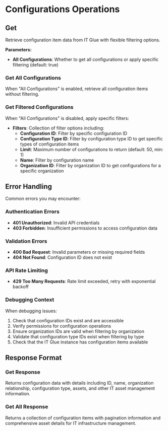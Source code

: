 # Configurations Operations

## Get

Retrieve configuration item data from IT Glue with flexible filtering options.

**Parameters:**
- **All Configurations**: Whether to get all configurations or apply specific filtering (default: true)

### Get All Configurations
When "All Configurations" is enabled, retrieve all configuration items without filtering.

### Get Filtered Configurations
When "All Configurations" is disabled, apply specific filters:

- **Filters**: Collection of filter options including:
  - **Configuration ID**: Filter by specific configuration ID
  - **Configuration Type ID**: Filter by configuration type ID to get specific types of configuration items
  - **Limit**: Maximum number of configurations to return (default: 50, min: 1)
  - **Name**: Filter by configuration name
  - **Organization ID**: Filter by organization ID to get configurations for a specific organization

## Error Handling

Common errors you may encounter:

### Authentication Errors
- **401 Unauthorized**: Invalid API credentials
- **403 Forbidden**: Insufficient permissions to access configuration data

### Validation Errors
- **400 Bad Request**: Invalid parameters or missing required fields
- **404 Not Found**: Configuration ID does not exist

### API Rate Limiting
- **429 Too Many Requests**: Rate limit exceeded, retry with exponential backoff

### Debugging Context
When debugging issues:
1. Check that configuration IDs exist and are accessible
2. Verify permissions for configuration operations
3. Ensure organization IDs are valid when filtering by organization
4. Validate that configuration type IDs exist when filtering by type
5. Check that the IT Glue instance has configuration items available

## Response Format

### Get Response
Returns configuration data with details including ID, name, organization relationship, configuration type, assets, and other IT asset management information.

### Get All Response
Returns a collection of configuration items with pagination information and comprehensive asset details for IT infrastructure management.